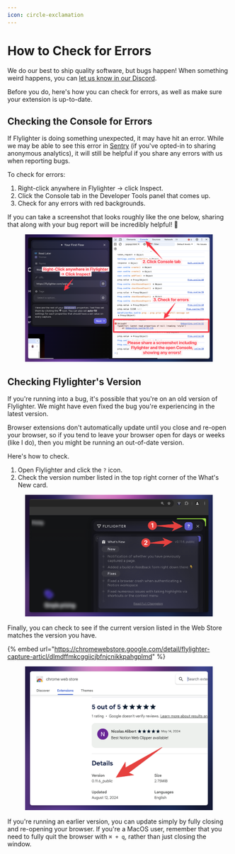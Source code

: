 ```yaml
---
icon: circle-exclamation
---
```


# How to Check for Errors

We do our best to ship quality software, but bugs happen! When something weird happens, you can [let us know in our Discord](https://discord.gg/tptj5ZVzyc).

Before you do, here's how you can check for errors, as well as make sure your extension is up-to-date.

## Checking the Console for Errors

If Flylighter is doing something unexpected, it may have hit an error. While we may be able to see this error in [Sentry](https://sentry.io/) (if you've opted-in to sharing anonymous analytics), it will still be helpful if you share any errors with us when reporting bugs.

To check for errors:

1. Right-click anywhere in Flylighter → click Inspect.
2. Click the Console tab in the Developer Tools panel that comes up.
3. Check for any errors with red backgrounds.

If you can take a screenshot that looks roughly like the one below, sharing that along with your bug report will be incredibly helpful! 🙏

<figure><img src="../.gitbook/assets/CleanShot 2024-08-21 at 10.55.36.png" alt=""><figcaption></figcaption></figure>

## Checking Flylighter's Version

If you're running into a bug, it's possible that you're on an old version of Flylighter. We might have even fixed the bug you're experiencing in the latest version.

Browser extensions don't automatically update until you close and re-open your browser, so if you tend to leave your browser open for days or weeks (like I do), then you might be running an out-of-date version.

Here's how to check.

1. Open Flylighter and click the `?` icon.
2. Check the version number listed in the top right corner of the What's New card.

<figure><img src="../.gitbook/assets/image (2) (1).png" alt=""><figcaption></figcaption></figure>

Finally, you can check to see if the current version listed in the Web Store matches the version you have.

{% embed url="https://chromewebstore.google.com/detail/flylighter-capture-articl/dlmdffmkcggiicjbfnjcnikkpahgplmd" %}

<figure><img src="../.gitbook/assets/CleanShot 2024-08-21 at 11.02.10@2x.png" alt=""><figcaption></figcaption></figure>

If you're running an earlier version, you can update simply by fully closing and re-opening your browser. If you're a MacOS user, remember that you need to fully quit the browser with `⌘ + q`, rather than just closing the window.

